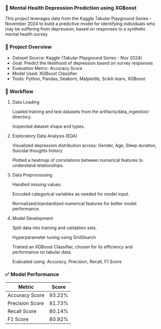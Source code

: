 ### 🧠 Mental Health Depression Prediction using XGBoost
This project leverages data from the Kaggle Tabular Playground Series - November 2024 to build a predictive model for identifying individuals who may be suffering from depression, based on responses to a synthetic mental health survey.


### 📌 Project Overview
- Dataset Source: Kaggle (Tabular Playground Series - Nov 2024)
- Goal: Predict the likelihood of depression based on survey responses
- Evaluation Metric: Accuracy Score
- Model Used: XGBoost Classifier
- Tools: Python, Pandas, Seaborn, Matplotlib, Scikit-learn, XGBoost


### 🔬 Workflow
1. Data Loading

    Loaded training and test datasets from the artifacts/data_ingestion/ directory.

    Inspected dataset shape and types.

2. Exploratory Data Analysis (EDA)

    Visualized depression distribution across: Gender, Age, Sleep duration, Suicidal thoughts history

    Plotted a heatmap of correlations between numerical features to understand relationships.

3. Data Preprocessing

    Handled missing values.

    Encoded categorical variables as needed for model input.

    Normalized/standardized numerical features for better model performance.

4. Model Development

    Split data into training and validation sets.

    Hyperparameter tuning using GridSearch

    Trained an XGBoost Classifier, chosen for its efficiency and performance on tabular data.

    Evaluated using: Accuracy, Precision, Recall, F1 Score


### ✅ Model Performance
| Metric          | Score      |
| --------------- | ---------- |
| Accuracy Score  | 93.22% |
| Precision Score | 81.73%     |
| Recall Score    | 80.14%     |
| F1 Score        | 80.92%     |


